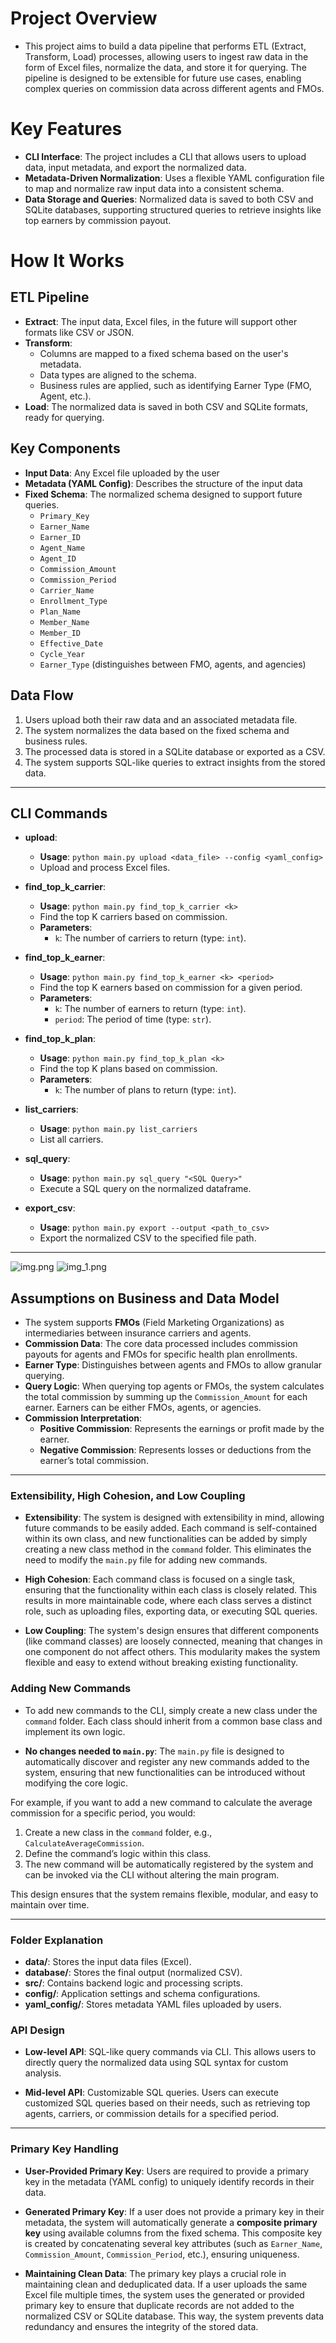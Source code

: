 # Project Overview
- This project aims to build a data pipeline that performs ETL (Extract, Transform, Load) processes, allowing users to ingest raw data in the form of Excel files, normalize the data, and store it for querying. The pipeline is designed to be extensible for future use cases, enabling complex queries on commission data across different agents and FMOs.

# Key Features
- **CLI Interface**: The project includes a CLI that allows users to upload data, input metadata, and export the normalized data.
- **Metadata-Driven Normalization**: Uses a flexible YAML configuration file to map and normalize raw input data into a consistent schema.
- **Data Storage and Queries**: Normalized data is saved to both CSV and SQLite databases, supporting structured queries to retrieve insights like top earners by commission payout.


# How It Works

## ETL Pipeline
- **Extract**: The input data, Excel files, in the future will support other formats like CSV or JSON.
- **Transform**:
  - Columns are mapped to a fixed schema based on the user's metadata.
  - Data types are aligned to the schema.
  - Business rules are applied, such as identifying Earner Type (FMO, Agent, etc.).
- **Load**: The normalized data is saved in both CSV and SQLite formats, ready for querying.

## Key Components
- **Input Data**: Any Excel file uploaded by the user
- **Metadata (YAML Config)**: Describes the structure of the input data
- **Fixed Schema**: The normalized schema designed to support future queries.
  - `Primary_Key`
  - `Earner_Name`
  - `Earner_ID`
  - `Agent_Name`
  - `Agent_ID`
  - `Commission_Amount`
  - `Commission_Period`
  - `Carrier_Name`
  - `Enrollment_Type`
  - `Plan_Name`
  - `Member_Name`
  - `Member_ID`
  - `Effective_Date`
  - `Cycle_Year`
  - `Earner_Type` (distinguishes between FMO, agents, and agencies)


## Data Flow
1. Users upload both their raw data and an associated metadata file.
2. The system normalizes the data based on the fixed schema and business rules.
3. The processed data is stored in a SQLite database or exported as a CSV.
4. The system supports SQL-like queries to extract insights from the stored data.

---

## CLI Commands

- **upload**:
  - **Usage**: `python main.py upload <data_file> --config <yaml_config>`
  - Upload and process Excel files.

- **find_top_k_carrier**:
  - **Usage**: `python main.py find_top_k_carrier <k>`
  - Find the top K carriers based on commission.
  - **Parameters**:
    - `k`: The number of carriers to return (type: `int`).

- **find_top_k_earner**:
  - **Usage**: `python main.py find_top_k_earner <k> <period>`
  - Find the top K earners based on commission for a given period.
  - **Parameters**:
    - `k`: The number of earners to return (type: `int`).
    - `period`: The period of time (type: `str`).

- **find_top_k_plan**:
  - **Usage**: `python main.py find_top_k_plan <k>`
  - Find the top K plans based on commission.
  - **Parameters**:
    - `k`: The number of plans to return (type: `int`).

- **list_carriers**:
  - **Usage**: `python main.py list_carriers`
  - List all carriers.

- **sql_query**:
  - **Usage**: `python main.py sql_query "<SQL Query>"`
  - Execute a SQL query on the normalized dataframe.

- **export_csv**:
  - **Usage**: `python main.py export --output <path_to_csv>`
  - Export the normalized CSV to the specified file path.

---
![img.png](img.png)
![img_1.png](img_1.png)

## Assumptions on Business and Data Model
- The system supports **FMOs** (Field Marketing Organizations) as intermediaries between insurance carriers and agents.
- **Commission Data**: The core data processed includes commission payouts for agents and FMOs for specific health plan enrollments.
- **Earner Type**: Distinguishes between agents and FMOs to allow granular querying.
- **Query Logic**: When querying top agents or FMOs, the system calculates the total commission by summing up the `Commission_Amount` for each earner. Earners can be either FMOs, agents, or agencies.
- **Commission Interpretation**:
  - **Positive Commission**: Represents the earnings or profit made by the earner.
  - **Negative Commission**: Represents losses or deductions from the earner’s total commission.

---
### Extensibility, High Cohesion, and Low Coupling

- **Extensibility**: The system is designed with extensibility in mind, allowing future commands to be easily added. Each command is self-contained within its own class, and new functionalities can be added by simply creating a new class method in the `command` folder. This eliminates the need to modify the `main.py` file for adding new commands.

- **High Cohesion**: Each command class is focused on a single task, ensuring that the functionality within each class is closely related. This results in more maintainable code, where each class serves a distinct role, such as uploading files, exporting data, or executing SQL queries.

- **Low Coupling**: The system's design ensures that different components (like command classes) are loosely connected, meaning that changes in one component do not affect others. This modularity makes the system flexible and easy to extend without breaking existing functionality.

### Adding New Commands

- To add new commands to the CLI, simply create a new class under the `command` folder. Each class should inherit from a common base class and implement its own logic.

- **No changes needed to `main.py`**: The `main.py` file is designed to automatically discover and register any new commands added to the system, ensuring that new functionalities can be introduced without modifying the core logic.

For example, if you want to add a new command to calculate the average commission for a specific period, you would:

1. Create a new class in the `command` folder, e.g., `CalculateAverageCommission`.
2. Define the command’s logic within this class.
3. The new command will be automatically registered by the system and can be invoked via the CLI without altering the main program.

This design ensures that the system remains flexible, modular, and easy to maintain over time.

---
### Folder Explanation

- **data/**: Stores the input data files (Excel).
- **database/**: Stores the final output (normalized CSV).
- **src/**: Contains backend logic and processing scripts.
- **config/**: Application settings and schema configurations.
- **yaml_config/**: Stores metadata YAML files uploaded by users.


### API Design

- **Low-level API**: SQL-like query commands via CLI. This allows users to directly query the normalized data using SQL syntax for custom analysis.

- **Mid-level API**: Customizable SQL queries. Users can execute customized SQL queries based on their needs, such as retrieving top agents, carriers, or commission details for a specified period.

---
### Primary Key Handling

- **User-Provided Primary Key**: Users are required to provide a primary key in the metadata (YAML config) to uniquely identify records in their data. 

- **Generated Primary Key**: If a user does not provide a primary key in their metadata, the system will automatically generate a **composite primary key** using available columns from the fixed schema. This composite key is created by concatenating several key attributes (such as `Earner_Name`, `Commission_Amount`, `Commission_Period`, etc.), ensuring uniqueness.

- **Maintaining Clean Data**: The primary key plays a crucial role in maintaining clean and deduplicated data. If a user uploads the same Excel file multiple times, the system uses the generated or provided primary key to ensure that duplicate records are not added to the normalized CSV or SQLite database. This way, the system prevents data redundancy and ensures the integrity of the stored data.



